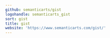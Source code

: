 ```yaml
---
github: semanticarts/gist
logohandle: semanticarts_gist
sort: gist
title: gist
website: 'https://www.semanticarts.com/gist/'
---
```

